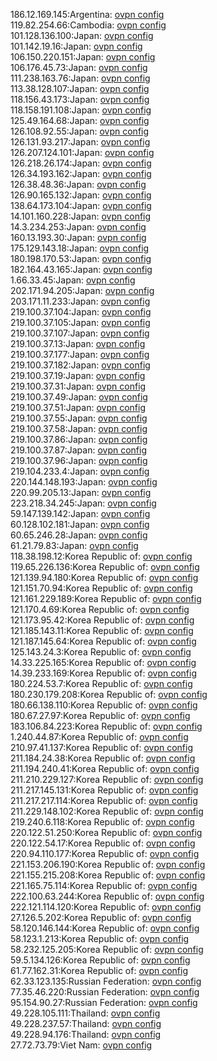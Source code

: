 186.12.169.145:Argentina: [ovpn config](vpn/186_12_169_145.ovpn)  
119.82.254.66:Cambodia: [ovpn config](vpn/119_82_254_66.ovpn)  
101.128.136.100:Japan: [ovpn config](vpn/101_128_136_100.ovpn)  
101.142.19.16:Japan: [ovpn config](vpn/101_142_19_16.ovpn)  
106.150.220.151:Japan: [ovpn config](vpn/106_150_220_151.ovpn)  
106.176.45.73:Japan: [ovpn config](vpn/106_176_45_73.ovpn)  
111.238.163.76:Japan: [ovpn config](vpn/111_238_163_76.ovpn)  
113.38.128.107:Japan: [ovpn config](vpn/113_38_128_107.ovpn)  
118.156.43.173:Japan: [ovpn config](vpn/118_156_43_173.ovpn)  
118.158.191.108:Japan: [ovpn config](vpn/118_158_191_108.ovpn)  
125.49.164.68:Japan: [ovpn config](vpn/125_49_164_68.ovpn)  
126.108.92.55:Japan: [ovpn config](vpn/126_108_92_55.ovpn)  
126.131.93.217:Japan: [ovpn config](vpn/126_131_93_217.ovpn)  
126.207.124.101:Japan: [ovpn config](vpn/126_207_124_101.ovpn)  
126.218.26.174:Japan: [ovpn config](vpn/126_218_26_174.ovpn)  
126.34.193.162:Japan: [ovpn config](vpn/126_34_193_162.ovpn)  
126.38.48.36:Japan: [ovpn config](vpn/126_38_48_36.ovpn)  
126.90.165.132:Japan: [ovpn config](vpn/126_90_165_132.ovpn)  
138.64.173.104:Japan: [ovpn config](vpn/138_64_173_104.ovpn)  
14.101.160.228:Japan: [ovpn config](vpn/14_101_160_228.ovpn)  
14.3.234.253:Japan: [ovpn config](vpn/14_3_234_253.ovpn)  
160.13.193.30:Japan: [ovpn config](vpn/160_13_193_30.ovpn)  
175.129.143.18:Japan: [ovpn config](vpn/175_129_143_18.ovpn)  
180.198.170.53:Japan: [ovpn config](vpn/180_198_170_53.ovpn)  
182.164.43.165:Japan: [ovpn config](vpn/182_164_43_165.ovpn)  
1.66.33.45:Japan: [ovpn config](vpn/1_66_33_45.ovpn)  
202.171.94.205:Japan: [ovpn config](vpn/202_171_94_205.ovpn)  
203.171.11.233:Japan: [ovpn config](vpn/203_171_11_233.ovpn)  
219.100.37.104:Japan: [ovpn config](vpn/219_100_37_104.ovpn)  
219.100.37.105:Japan: [ovpn config](vpn/219_100_37_105.ovpn)  
219.100.37.107:Japan: [ovpn config](vpn/219_100_37_107.ovpn)  
219.100.37.13:Japan: [ovpn config](vpn/219_100_37_13.ovpn)  
219.100.37.177:Japan: [ovpn config](vpn/219_100_37_177.ovpn)  
219.100.37.182:Japan: [ovpn config](vpn/219_100_37_182.ovpn)  
219.100.37.19:Japan: [ovpn config](vpn/219_100_37_19.ovpn)  
219.100.37.31:Japan: [ovpn config](vpn/219_100_37_31.ovpn)  
219.100.37.49:Japan: [ovpn config](vpn/219_100_37_49.ovpn)  
219.100.37.51:Japan: [ovpn config](vpn/219_100_37_51.ovpn)  
219.100.37.55:Japan: [ovpn config](vpn/219_100_37_55.ovpn)  
219.100.37.58:Japan: [ovpn config](vpn/219_100_37_58.ovpn)  
219.100.37.86:Japan: [ovpn config](vpn/219_100_37_86.ovpn)  
219.100.37.87:Japan: [ovpn config](vpn/219_100_37_87.ovpn)  
219.100.37.96:Japan: [ovpn config](vpn/219_100_37_96.ovpn)  
219.104.233.4:Japan: [ovpn config](vpn/219_104_233_4.ovpn)  
220.144.148.193:Japan: [ovpn config](vpn/220_144_148_193.ovpn)  
220.99.205.13:Japan: [ovpn config](vpn/220_99_205_13.ovpn)  
223.218.34.245:Japan: [ovpn config](vpn/223_218_34_245.ovpn)  
59.147.139.142:Japan: [ovpn config](vpn/59_147_139_142.ovpn)  
60.128.102.181:Japan: [ovpn config](vpn/60_128_102_181.ovpn)  
60.65.246.28:Japan: [ovpn config](vpn/60_65_246_28.ovpn)  
61.21.79.83:Japan: [ovpn config](vpn/61_21_79_83.ovpn)  
118.38.198.12:Korea Republic of: [ovpn config](vpn/118_38_198_12.ovpn)  
119.65.226.136:Korea Republic of: [ovpn config](vpn/119_65_226_136.ovpn)  
121.139.94.180:Korea Republic of: [ovpn config](vpn/121_139_94_180.ovpn)  
121.151.70.94:Korea Republic of: [ovpn config](vpn/121_151_70_94.ovpn)  
121.161.229.189:Korea Republic of: [ovpn config](vpn/121_161_229_189.ovpn)  
121.170.4.69:Korea Republic of: [ovpn config](vpn/121_170_4_69.ovpn)  
121.173.95.42:Korea Republic of: [ovpn config](vpn/121_173_95_42.ovpn)  
121.185.143.11:Korea Republic of: [ovpn config](vpn/121_185_143_11.ovpn)  
121.187.145.64:Korea Republic of: [ovpn config](vpn/121_187_145_64.ovpn)  
125.143.24.3:Korea Republic of: [ovpn config](vpn/125_143_24_3.ovpn)  
14.33.225.165:Korea Republic of: [ovpn config](vpn/14_33_225_165.ovpn)  
14.39.233.169:Korea Republic of: [ovpn config](vpn/14_39_233_169.ovpn)  
180.224.53.7:Korea Republic of: [ovpn config](vpn/180_224_53_7.ovpn)  
180.230.179.208:Korea Republic of: [ovpn config](vpn/180_230_179_208.ovpn)  
180.66.138.110:Korea Republic of: [ovpn config](vpn/180_66_138_110.ovpn)  
180.67.27.97:Korea Republic of: [ovpn config](vpn/180_67_27_97.ovpn)  
183.106.84.223:Korea Republic of: [ovpn config](vpn/183_106_84_223.ovpn)  
1.240.44.87:Korea Republic of: [ovpn config](vpn/1_240_44_87.ovpn)  
210.97.41.137:Korea Republic of: [ovpn config](vpn/210_97_41_137.ovpn)  
211.184.24.38:Korea Republic of: [ovpn config](vpn/211_184_24_38.ovpn)  
211.194.240.41:Korea Republic of: [ovpn config](vpn/211_194_240_41.ovpn)  
211.210.229.127:Korea Republic of: [ovpn config](vpn/211_210_229_127.ovpn)  
211.217.145.131:Korea Republic of: [ovpn config](vpn/211_217_145_131.ovpn)  
211.217.217.114:Korea Republic of: [ovpn config](vpn/211_217_217_114.ovpn)  
211.229.148.102:Korea Republic of: [ovpn config](vpn/211_229_148_102.ovpn)  
219.240.6.118:Korea Republic of: [ovpn config](vpn/219_240_6_118.ovpn)  
220.122.51.250:Korea Republic of: [ovpn config](vpn/220_122_51_250.ovpn)  
220.122.54.17:Korea Republic of: [ovpn config](vpn/220_122_54_17.ovpn)  
220.94.110.177:Korea Republic of: [ovpn config](vpn/220_94_110_177.ovpn)  
221.153.206.190:Korea Republic of: [ovpn config](vpn/221_153_206_190.ovpn)  
221.155.215.208:Korea Republic of: [ovpn config](vpn/221_155_215_208.ovpn)  
221.165.75.114:Korea Republic of: [ovpn config](vpn/221_165_75_114.ovpn)  
222.100.63.244:Korea Republic of: [ovpn config](vpn/222_100_63_244.ovpn)  
222.121.114.120:Korea Republic of: [ovpn config](vpn/222_121_114_120.ovpn)  
27.126.5.202:Korea Republic of: [ovpn config](vpn/27_126_5_202.ovpn)  
58.120.146.144:Korea Republic of: [ovpn config](vpn/58_120_146_144.ovpn)  
58.123.1.213:Korea Republic of: [ovpn config](vpn/58_123_1_213.ovpn)  
58.232.125.205:Korea Republic of: [ovpn config](vpn/58_232_125_205.ovpn)  
59.5.134.126:Korea Republic of: [ovpn config](vpn/59_5_134_126.ovpn)  
61.77.162.31:Korea Republic of: [ovpn config](vpn/61_77_162_31.ovpn)  
62.33.123.135:Russian Federation: [ovpn config](vpn/62_33_123_135.ovpn)  
77.35.46.220:Russian Federation: [ovpn config](vpn/77_35_46_220.ovpn)  
95.154.90.27:Russian Federation: [ovpn config](vpn/95_154_90_27.ovpn)  
49.228.105.111:Thailand: [ovpn config](vpn/49_228_105_111.ovpn)  
49.228.237.57:Thailand: [ovpn config](vpn/49_228_237_57.ovpn)  
49.228.94.176:Thailand: [ovpn config](vpn/49_228_94_176.ovpn)  
27.72.73.79:Viet Nam: [ovpn config](vpn/27_72_73_79.ovpn)  
